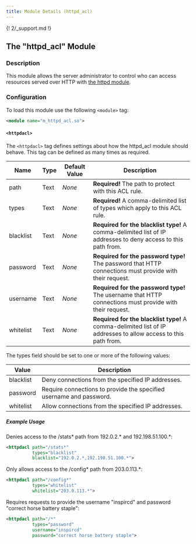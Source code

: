 ```yaml
---
title: Module Details (httpd_acl)
---
```


{! 2/_support.md !}

## The "httpd_acl" Module

### Description

This module allows the server administrator to control who can access resources served over HTTP with [the httpd module](/2/modules/httpd).

### Configuration

To load this module use the following `<module>` tag:

```xml
<module name="m_httpd_acl.so">
```

#### `<httpdacl>`

The `<httpdacl>` tag defines settings about how the httpd_acl module should behave. This tag can be defined as many times as required.

Name      | Type | Default Value | Description
--------- | ---- | ------------- | -----------
path      | Text | *None*        | **Required!** The path to protect with this ACL rule.
types     | Text | *None*        | **Required!** A comma-delimited list of types which apply to this ACL rule.
blacklist | Text | *None*        | **Required for the blacklist type!** A comma-delimited list of IP addresses to deny access to this path from.
password  | Text | *None*        | **Required for the password type!** The password that HTTP connections must provide with their request.
username  | Text | *None*        | **Required for the password type!** The username that HTTP connections must provide with their request.
whitelist | Text | *None*        | **Required for the blacklist type!** A comma-delimited list of IP addresses to allow access to this path from.

The types field should be set to one or more of the following values:

Value     | Description
--------- | -----------
blacklist | Deny connections from the specified IP addresses.
password  | Require connections to provide the specified username and password.
whitelist | Allow connections from the specified IP addresses.

##### Example Usage

Denies access to the /stats\* path from 192.0.2.\* and 192.198.51.100.\*:

```xml
<httpdacl path="/stats*"
          types="blacklist"
          blacklist="192.0.2.*,192.198.51.100.*">
```

Only allows access to the /config\* path from 203.0.113.\*:

```xml
<httpdacl path="/config*"
          types="whitelist"
          whitelist="203.0.113.*">
```

Requires requests to provide the username "inspircd" and password "correct horse battery staple":

```xml
<httpdacl path="/*"
          types="password"
          username="inspircd"
          password="correct horse battery staple">
```
